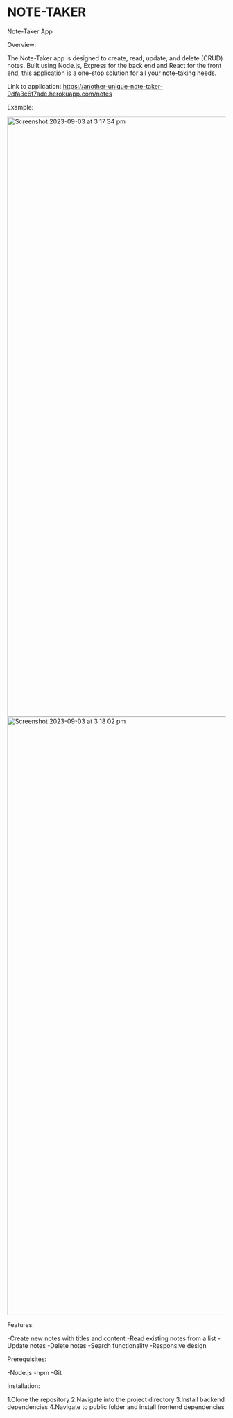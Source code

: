 # NOTE-TAKER

Note-Taker App

Overview:

The Note-Taker app is designed to create, read, update, and delete (CRUD) notes. Built using Node.js, Express for the back end and React for the front end, this application is a one-stop solution for all your note-taking needs.

Link to application: https://another-unique-note-taker-9dfa3c6f7ade.herokuapp.com/notes

Example: 

<img width="1384" alt="Screenshot 2023-09-03 at 3 17 34 pm" src="https://github.com/rameenq/NOTE-TAKER/assets/126428649/c4259011-b2da-40e1-a49e-b4beb02a594a">
<img width="1381" alt="Screenshot 2023-09-03 at 3 18 02 pm" src="https://github.com/rameenq/NOTE-TAKER/assets/126428649/edeaa7a6-295b-4ab8-be57-852b81b2b9b5">

Features:

-Create new notes with titles and content
-Read existing notes from a list
-Update notes
-Delete notes
-Search functionality
-Responsive design

Prerequisites:

-Node.js
-npm
-Git

Installation:

1.Clone the repository
2.Navigate into the project directory
3.Install backend dependencies
4.Navigate to public folder and install frontend dependencies



